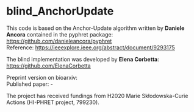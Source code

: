 # blind_AnchorUpdate

This code is based on the Anchor-Update algorithm written by **Daniele Ancora** contained in the pyphret package:  
https://github.com/danieleancora/pyphret  
Reference: https://ieeexplore.ieee.org/abstract/document/9293175

The blind implementation was developed by **Elena Corbetta**:  
https://github.com/ElenaCorbetta

Preprint version on bioarxiv:  
Published paper: -


The project has received fundings from H2020 Marie Skłodowska-Curie Actions (HI-PHRET project, 799230).
